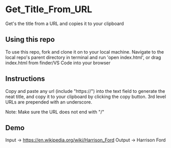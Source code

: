 # Get_Title_From_URL
Get's the title from a URL and copies it to your clipboard

## Using this repo
To use this repo, fork and clone it on to your local machine. Navigate to the local repo's parent directory in terminal and run 'open index.html', or drag index.html from finder/VS Code into your browser

## Instructions
Copy and paste any url (include "https://") into the text field to generate the neat title, and copy it to your clipboard by clicking the copy button. 3rd level URLs are prepended with an underscore.

Note: Make sure the URL does not end with "/"

## Demo
Input -> https://en.wikipedia.org/wiki/Harrison_Ford
Output -> Harrison Ford
